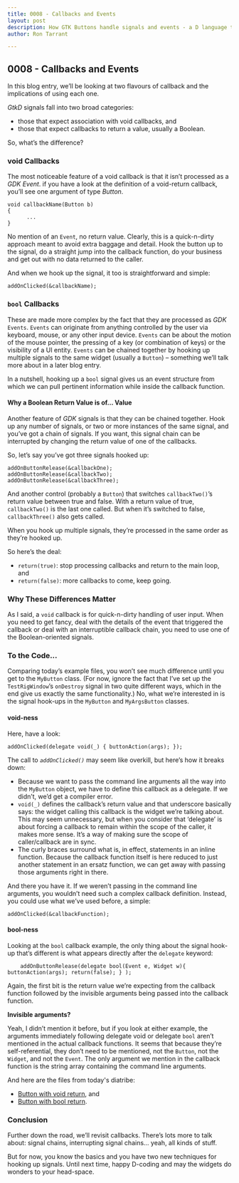 ```yaml
---
title: 0008 - Callbacks and Events
layout: post
description: How GTK Buttons handle signals and events - a D language tutorial.
author: Ron Tarrant

---
```


## 0008 - Callbacks and Events

In this blog entry, we’ll be looking at two flavours of callback and the implications of using each one.

*GtkD* signals fall into two broad categories:

- those that expect association with void callbacks, and
- those that expect callbacks to return a value, usually a Boolean.

So, what’s the difference?

### void Callbacks

The most noticeable feature of a void callback is that it isn’t processed as a *GDK Event*. if you have a look at the definition of a void-return callback, you’ll see one argument of type *Button*.

	void callbackName(Button b)
	{
	      ...
	}

No mention of an `Event`, no return value. Clearly, this is a quick-n-dirty approach meant to avoid extra baggage and detail. Hook the button up to the signal, do a straight jump into the callback function, do your business and get out with no data returned to the caller.

And when we hook up the signal, it too is straightforward and simple:

	addOnClicked(&callbackName);

### `bool` Callbacks

These are made more complex by the fact that they are processed as *GDK* `Events`. `Events` can originate from anything controlled by the user via keyboard, mouse, or any other input device. `Events` can be about the motion of the mouse pointer, the pressing of a key (or combination of keys) or the visibility of a UI entity. `Events` can be chained together by hooking up multiple signals to the same widget (usually a `Button`) – something we’ll talk more about in a later blog entry.

In a nutshell, hooking up a `bool` signal gives us an event structure from which we can pull pertinent information while inside the callback function.

#### Why a Boolean Return Value is of… Value

Another feature of *GDK* signals is that they can be chained together. Hook up any number of signals, or two or more instances of the same signal, and you’ve got a chain of signals. If you want, this signal chain can be interrupted by changing the return value of one of the callbacks.

So, let’s say you’ve got three signals hooked up:

	addOnButtonRelease(&callbackOne);
	addOnButtonRelease(&callbackTwo);
	addOnButtonRelease(&callbackThree);

And another control (probably a `Button`) that switches `callbackTwo()`’s return value between true and false. With a return value of true, `callbackTwo()` is the last one called. But when it’s switched to false, `callbackThree()` also gets called.

When you hook up multiple signals, they’re processed in the same order as they’re hooked up.

So here’s the deal:

- `return(true)`: stop processing callbacks and return to the main loop, and
- `return(false)`: more callbacks to come, keep going.

### Why These Differences Matter

As I said, a `void` callback is for quick-n-dirty handling of user input. When you need to get fancy, deal with the details of the event that triggered the callback or deal with an interruptible callback chain, you need to use one of the Boolean-oriented signals.

### To the Code…

Comparing today’s example files, you won’t see much difference until you get to the `MyButton` class. (For now, ignore the fact that I’ve set up the `TestRigWindow`’s `onDestroy` signal in two quite different ways, which in the end give us exactly the same functionality.) No, what we’re interested in is the signal hook-ups in the `MyButton` and `MyArgsButton` classes.

#### void-ness

Here, have a look:

	addOnClicked(delegate void(_) { buttonAction(args); });

The call to *`addOnClicked()`* may seem like overkill, but here’s how it breaks down:

- Because we want to pass the command line arguments all the way into the `MyButton` object, we have to define this callback as a delegate. If we didn’t, we’d get a compiler error.
- `void(_)` defines the callback’s return value and that underscore basically says: the widget calling this callback is the widget we’re talking about. This may seem unnecessary, but when you consider that ‘delegate’ is about forcing a callback to remain within the scope of the caller, it makes more sense. It’s a way of making sure the scope of caller/callback are in sync.
- The curly braces surround what is, in effect, statements in an inline function. Because the callback function itself is here reduced to just another statement in an ersatz function, we can get away with passing those arguments right in there.

And there you have it. If we weren’t passing in the command line arguments, you wouldn’t need such a complex callback definition. Instead, you could use what we’ve used before, a simple:

	addOnClicked(&callbackFunction);

#### bool-ness

Looking at the `bool` callback example, the only thing about the signal hook-up that’s different is what appears directly after the `delegate` keyword:

		addOnButtonRelease(delegate bool(Event e, Widget w){ buttonAction(args); return(false); } );

Again, the first bit is the return value we’re expecting from the callback function followed by the invisible arguments being passed into the callback function.

**Invisible arguments?**

Yeah, I didn’t mention it before, but if you look at either example, the arguments immediately following delegate void or delegate `bool` aren’t mentioned in the actual callback functions. It seems that because they’re self-referential, they don’t need to be mentioned, not the `Button`, not the `Widget`, and not the `Event`. The only argument we mention in the callback function is the string array containing the command line arguments.

And here are the files from today's diatribe:

- [Button with void return](https://github.com/rontarrant/gtkDcoding/blob/master/002_button/button_002_06_void_callback.d), and
- [Button with bool return](https://github.com/rontarrant/gtkDcoding/blob/master/002_button/button_002_07_bool_callback.d).

### Conclusion

Further down the road, we’ll revisit callbacks. There’s lots more to talk about: signal chains, interrupting signal chains… yeah, all kinds of stuff.

But for now, you know the basics and you have two new techniques for hooking up signals. Until next time, happy D-coding and may the widgets do wonders to your head-space.

